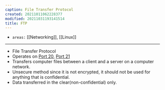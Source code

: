 ```yaml
---
caption: File Transfer Protocol
created: 20211011062228377
modified: 20211031193141514
title: FTP
---
```


- `areas:` [[Networking]], [[Linux]]

---

- File Transfer Protocol
- Operates on [Port 20](#Port%2020), [Port 21](#Port%2021)
- Transfers computer files between a client and a server on a computer network.
- Unsecure method since it is not encrypted, it should not be used for anything that is confidential.
- Data transferred in the clear(non-confidential) only.
